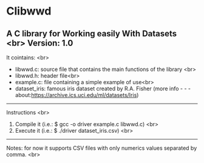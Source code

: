 Clibwwd
=======

A C library for Working easily With Datasets <br\>
Version: 1.0
---------------------------------------------

It cointains: <br\>
- libwwd.c: source file that contains the main functions of the library <br\>
- libwwd.h: header file<br\>
- example.c: file containing a simple example of use<br\>
- dataset_iris: famous iris dataset created by R.A. Fisher (more info - - - about:https://archive.ics.uci.edu/ml/datasets/Iris)

---------------------------------------------
Instructions <br\>
1. Compile it (i.e.: $ gcc -o driver example.c libwwd.c) <br\>
2. Execute it (i.e.: $ ./driver dataset_iris.csv) <br\>

---------------------------------------------
Notes: for now it supports CSV files with only numerics values separated by comma. <br\>


